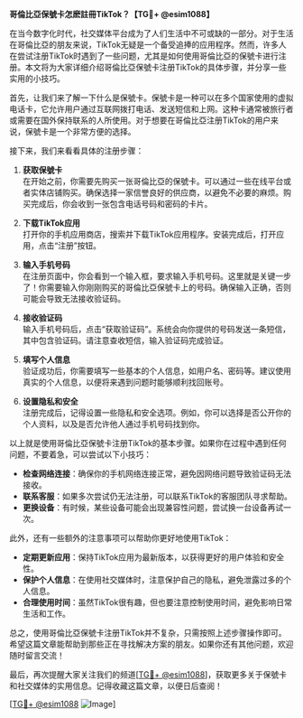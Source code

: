 **哥倫比亞保號卡怎麽註冊TikTok？【TG💪+ @esim1088】**

在当今数字化时代，社交媒体平台成为了人们生活中不可或缺的一部分。对于生活在哥倫比亞的朋友来说，TikTok无疑是一个备受追捧的应用程序。然而，许多人在尝试注册TikTok时遇到了一些问题，尤其是如何使用哥倫比亞的保號卡进行注册。本文将为大家详细介绍哥倫比亞保號卡注册TikTok的具体步骤，并分享一些实用的小技巧。

首先，让我们来了解一下什么是保號卡。保號卡是一种可以在多个国家使用的虚拟电话卡，它允许用户通过互联网拨打电话、发送短信和上网。这种卡通常被旅行者或需要在国外保持联系的人所使用。对于想要在哥倫比亞注册TikTok的用户来说，保號卡是一个非常方便的选择。

接下来，我们来看看具体的注册步骤：

1. **获取保號卡**  
   在开始之前，你需要先购买一张哥倫比亞的保號卡。可以通过一些在线平台或者实体店铺购买。确保选择一家信誉良好的供应商，以避免不必要的麻烦。购买完成后，你会收到一张包含电话号码和密码的卡片。

2. **下载TikTok应用**  
   打开你的手机应用商店，搜索并下载TikTok应用程序。安装完成后，打开应用，点击“注册”按钮。

3. **输入手机号码**  
   在注册页面中，你会看到一个输入框，要求输入手机号码。这里就是关键一步了！你需要输入你刚刚购买的哥倫比亞保號卡上的号码。确保输入正确，否则可能会导致无法接收验证码。

4. **接收验证码**  
   输入手机号码后，点击“获取验证码”。系统会向你提供的号码发送一条短信，其中包含验证码。请注意查收短信，输入验证码完成验证。

5. **填写个人信息**  
   验证成功后，你需要填写一些基本的个人信息，如用户名、密码等。建议使用真实的个人信息，以便将来遇到问题时能够顺利找回账号。

6. **设置隐私和安全**  
   注册完成后，记得设置一些隐私和安全选项。例如，你可以选择是否公开你的个人资料，以及是否允许他人通过手机号码找到你。

以上就是使用哥倫比亞保號卡注册TikTok的基本步骤。如果你在过程中遇到任何问题，不要着急，可以尝试以下小技巧：

- **检查网络连接**：确保你的手机网络连接正常，避免因网络问题导致验证码无法接收。
- **联系客服**：如果多次尝试仍无法注册，可以联系TikTok的客服团队寻求帮助。
- **更换设备**：有时候，某些设备可能会出现兼容性问题，尝试换一台设备再试一次。

此外，还有一些额外的注意事项可以帮助你更好地使用TikTok：

- **定期更新应用**：保持TikTok应用为最新版本，以获得更好的用户体验和安全性。
- **保护个人信息**：在使用社交媒体时，注意保护自己的隐私，避免泄露过多的个人信息。
- **合理使用时间**：虽然TikTok很有趣，但也要注意控制使用时间，避免影响日常生活和工作。

总之，使用哥倫比亞保號卡注册TikTok并不复杂，只需按照上述步骤操作即可。希望这篇文章能帮助到那些正在寻找解决方案的朋友。如果你还有其他问题，欢迎随时留言交流！

最后，再次提醒大家关注我们的频道[[TG💪+ @esim1088](https://t.me/s/esim1088)]，获取更多关于保號卡和社交媒体的实用信息。记得收藏这篇文章，以便日后查阅！

[[TG💪+ @esim1088](https://t.me/s/esim1088) ![Image](https://i.postimg.cc/4NQfJmqS/Snipaste-2025-05-13-00-14-12.png)]